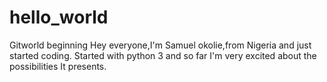 # hello_world
Gitworld beginning
Hey everyone,I'm Samuel okolie,from Nigeria and just started coding.
Started with python 3 and so far I'm very excited about the possibilities 
It presents.
